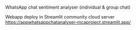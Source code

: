 WhatsApp chat sentiment analyser (individual & group chat)

Webapp deploy in Streamlit community cloud server
https://appwhatsappchatanalyser-mcaproject.streamlit.app/
